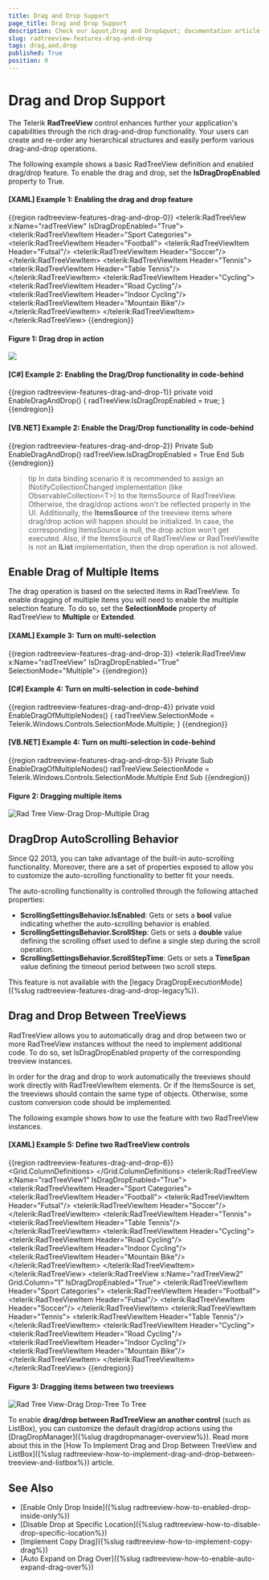 ```yaml
---
title: Drag and Drop Support
page_title: Drag and Drop Support
description: Check our &quot;Drag and Drop&quot; documentation article for the RadTreeView {{ site.framework_name }} control.
slug: radtreeview-features-drag-and-drop
tags: drag,and,drop
published: True
position: 0
---
```


# Drag and Drop Support

The Telerik __RadTreeView__ control enhances further your application's capabilities through the rich drag-and-drop functionality. Your users can create and re-order any hierarchical structures and easily perform various drag-and-drop operations.

The following example shows a basic RadTreeView definition and enabled drag/drop feature. To enable the drag and drop, set the __IsDragDropEnabled__ property to True.

#### __[XAML] Example 1: Enabling the drag and drop feature__
{{region radtreeview-features-drag-and-drop-0}}
	<telerik:RadTreeView x:Name="radTreeView" IsDragDropEnabled="True">
	    <telerik:RadTreeViewItem Header="Sport Categories">
	        <telerik:RadTreeViewItem Header="Football">
	            <telerik:RadTreeViewItem Header="Futsal"/>
	            <telerik:RadTreeViewItem Header="Soccer"/>
	        </telerik:RadTreeViewItem>
	        <telerik:RadTreeViewItem Header="Tennis">
	            <telerik:RadTreeViewItem Header="Table Tennis"/>
	        </telerik:RadTreeViewItem>
	        <telerik:RadTreeViewItem Header="Cycling">
	            <telerik:RadTreeViewItem Header="Road Cycling"/>
	            <telerik:RadTreeViewItem Header="Indoor Cycling"/>
	            <telerik:RadTreeViewItem Header="Mountain Bike"/>
	        </telerik:RadTreeViewItem>
	    </telerik:RadTreeViewItem>
	</telerik:RadTreeView>
{{endregion}}

#### Figure 1: Drag drop in action
![](images/RadTreeView-DragDrop-PreviewLine.png)

#### __[C#] Example 2: Enabling the Drag/Drop functionality in code-behind__  
{{region radtreeview-features-drag-and-drop-1}}
	private void EnableDragAndDrop()
	{
		radTreeView.IsDragDropEnabled = true;
	}
{{endregion}}
	
#### __[VB.NET] Example 2: Enable the Drag/Drop functionality in code-behind__  
{{region radtreeview-features-drag-and-drop-2}}
	Private Sub EnableDragAndDrop()
	    radTreeView.IsDragDropEnabled = True
	End Sub
{{endregion}}

>tip In data binding scenario it is recommended to assign an INotifyCollectionChanged implementation (like ObservableCollection&lt;T&gt;) to the ItemsSource of RadTreeView. Otherwise, the drag/drop actions won't be reflected properly in the UI. Additionally, the __ItemsSource__ of the treeview items where drag/drop action will happen should be initialized. In case, the corresponding ItemsSource is null, the drop action won't get executed. Also, if the ItemsSource of RadTreeView or RadTreeViewIte is not an __IList__ implementation, then the drop operation is not allowed.

## Enable Drag of Multiple Items

The drag operation is based on the selected items in RadTreeView. To enable dragging of multiple items you will need to enable the multiple selection feature. To do so, set the __SelectionMode__ property of RadTreeView to __Multiple__  or __Extended__. 

#### __[XAML] Example 3: Turn on multi-selection__  
{{region radtreeview-features-drag-and-drop-3}}
	<telerik:RadTreeView x:Name="radTreeView" 
						 IsDragDropEnabled="True" 
						 SelectionMode="Multiple">
{{endregion}}

#### __[C#] Example 4: Turn on multi-selection in code-behind__  
{{region radtreeview-features-drag-and-drop-4}}
	private void EnableDragOfMultipleNodes()
	{
	    radTreeView.SelectionMode = Telerik.Windows.Controls.SelectionMode.Multiple;
	}
{{endregion}}

#### __[VB.NET] Example 4: Turn on multi-selection in code-behind__  
{{region radtreeview-features-drag-and-drop-5}}
	Private Sub EnableDragOfMultipleNodes()
	    radTreeView.SelectionMode = Telerik.Windows.Controls.SelectionMode.Multiple
	End Sub
{{endregion}}

#### Figure 2: Dragging multiple items
![Rad Tree View-Drag Drop-Multiple Drag](images/RadTreeView-DragDrop-MultipleDrag.png)

## DragDrop AutoScrolling Behavior

Since Q2 2013, you can take advantage of the built-in auto-scrolling functionality. Moreover, there are a set of properties exposed to allow you to customize the auto-scrolling functionality to better fit your needs.

The auto-scrolling functionality is controlled through the following attached properties:

* __ScrollingSettingsBehavior.IsEnabled__: Gets or sets a __bool__ value indicating whether the auto-scrolling behavior is enabled.
* __ScrollingSettingsBehavior.ScrollStep__: Gets or sets a __double__ value defining the scrolling offset used to define a single step during the scroll operation.
* __ScrollingSettingsBehavior.ScrollStepTime__: Gets or sets a __TimeSpan__ value defining the timeout period between two scroll steps.

This feature is not available with the [legacy DragDropExecutionMode]({%slug radtreeview-features-drag-and-drop-legacy%}).

## Drag and Drop Between TreeViews 

RadTreeView allows you to automatically drag and drop between two or more RadTreeView instances without the need to implement additional code. To do so, set IsDragDropEnabled property of the corresponding treeview instances.

In order for the drag and drop to work automatically the treeviews should work directly with RadTreeViewItem elements. Or if the ItemsSource is set, the treeviews should contain the same type of objects. Otherwise, some custom conversion code should be implemented.

The following example shows how to use the feature with two RadTreeView instances.

#### __[XAML] Example 5: Define two RadTreeView controls__  
{{region radtreeview-features-drag-and-drop-6}}
	<Grid>	
		<Grid.ColumnDefinitions>
			<ColumnDefinition/>
			<ColumnDefinition/>
		</Grid.ColumnDefinitions>
		<telerik:RadTreeView x:Name="radTreeView1" IsDragDropEnabled="True">
			<telerik:RadTreeViewItem Header="Sport Categories">
				<telerik:RadTreeViewItem Header="Football">
					<telerik:RadTreeViewItem Header="Futsal"/>
					<telerik:RadTreeViewItem Header="Soccer"/>
				</telerik:RadTreeViewItem>
				<telerik:RadTreeViewItem Header="Tennis">
					<telerik:RadTreeViewItem Header="Table Tennis"/>
				</telerik:RadTreeViewItem>
				<telerik:RadTreeViewItem Header="Cycling">
					<telerik:RadTreeViewItem Header="Road Cycling"/>
					<telerik:RadTreeViewItem Header="Indoor Cycling"/>
					<telerik:RadTreeViewItem Header="Mountain Bike"/>
				</telerik:RadTreeViewItem>
			</telerik:RadTreeViewItem>
		</telerik:RadTreeView>
		<telerik:RadTreeView x:Name="radTreeView2" Grid.Column="1" IsDragDropEnabled="True">
			<telerik:RadTreeViewItem Header="Sport Categories">
				<telerik:RadTreeViewItem Header="Football">
					<telerik:RadTreeViewItem Header="Futsal"/>
					<telerik:RadTreeViewItem Header="Soccer"/>
				</telerik:RadTreeViewItem>
				<telerik:RadTreeViewItem Header="Tennis">
					<telerik:RadTreeViewItem Header="Table Tennis"/>
				</telerik:RadTreeViewItem>
				<telerik:RadTreeViewItem Header="Cycling">
					<telerik:RadTreeViewItem Header="Road Cycling"/>
					<telerik:RadTreeViewItem Header="Indoor Cycling"/>
					<telerik:RadTreeViewItem Header="Mountain Bike"/>
				</telerik:RadTreeViewItem>
			</telerik:RadTreeViewItem>
		</telerik:RadTreeView>
	</Grid>
{{endregion}}

#### Figure 3: Dragging items between two treeviews 
![Rad Tree View-Drag Drop-Tree To Tree](images/RadTreeView-DragDrop-TreeToTree.png)

To enable __drag/drop between RadTreeView an another control__ (such as ListBox), you can customize the default drag/drop actions using the [DragDropManager]({%slug dragdropmanager-overview%}). Read more about this in the [How To Implement Drag and Drop Between TreeView and ListBox]({%slug radtreeview-how-to-implement-drag-and-drop-between-treeview-and-listbox%}) article.

## See Also
 * [Enable Only Drop Inside]({%slug radtreeview-how-to-enabled-drop-inside-only%})
 * [Disable Drop at Specific Location]({%slug radtreeview-how-to-disable-drop-specific-location%})
 * [Implement Copy Drag]({%slug radtreeview-how-to-implement-copy-drag%})
 * [Auto Expand on Drag Over]({%slug radtreeview-how-to-enable-auto-expand-drag-over%})
